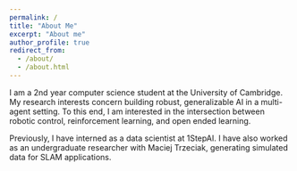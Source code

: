 ```yaml
---
permalink: /
title: "About Me"
excerpt: "About me"
author_profile: true
redirect_from: 
  - /about/
  - /about.html
---
```


I am a 2nd year computer science student at the University of Cambridge. My research interests concern building robust, generalizable AI in a multi-agent setting. To this end, I am interested in the intersection between robotic control, reinforcement learning, and open ended learning.

Previously, I have interned as a data scientist at 1StepAI. I have also worked as an undergraduate researcher with Maciej Trzeciak, generating simulated data for SLAM applications.
